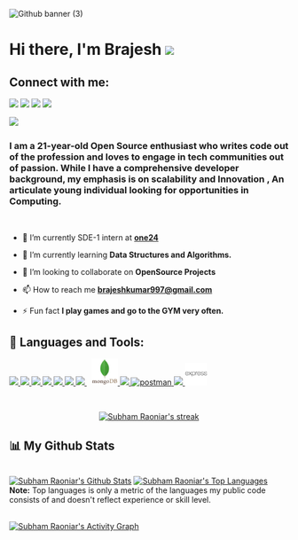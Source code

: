 
![Github banner (3)](./images/banner.gif)<a href="#"></a>

<h1 align="left">Hi there, I'm Brajesh <img src="https://raw.githubusercontent.com/MartinHeinz/MartinHeinz/master/wave.gif" width="30px"></h1>

## Connect with me:
<p align="left">
<a href = "https://www.linkedin.com/in/brajeshkrsingh"><img src="https://img.icons8.com/color/48/000000/linkedin-circled--v3.png"/></a>
<a href = "https://github.com/thakurbrajeshsingh"><img src="https://img.icons8.com/fluent/48/000000/github.png"/></a>
<a href = "https://www.instagram.com/thakur_brajesh_singh/"><img src="https://img.icons8.com/fluent/48/000000/instagram-new.png"/></a>
<a href = "https://m.facebook.com/thakur.brajesh.singh997"><img src="https://img.icons8.com/color/48/000000/facebook-circled.png"/></a>
</p>

<!-- ## ❤ Profile Views  -->

<a href="https://github.com/thakurbrajeshsingh/github-profile-views-counter">
    <img src="https://komarev.com/ghpvc/?username=thakurbrajeshsingh">
</a>

<br>
<h3 align="left">I am a 21-year-old Open Source enthusiast who writes code out of the profession and loves to engage in tech communities out of passion. While I have a comprehensive developer background, my emphasis is on scalability and Innovation , An articulate young individual looking for opportunities in Computing.</h3>
<br>
<!-- ## 🙋‍♂️ About Me -->

- 🔭 I’m currently SDE-1 intern at **[one24](https://www.one24store.com/)**

- 🌱 I’m currently learning **Data Structures and Algorithms.**

- 👯 I’m looking to collaborate on **OpenSource Projects**

<!-- - 👨‍💻 All of my projects are available at **[My Portfolio](#)** -->

- 📫 How to reach me **brajeshkumar997@gmail.com**

- ⚡ Fun fact **I play games and go to the GYM very often.**

## 🚀 Languages and Tools:

<p align="left"> 
    <a href="https://www.java.com" target="_blank"> <img src="https://img.icons8.com/color/48/000000/java-coffee-cup-logo.png"/> </a>
    <!-- <a href="https://reactjs.org/" target="_blank"> <img src="https://img.icons8.com/color/48/000000/react-native.png"/> </a> -->
    <a href="https://developer.mozilla.org/en-US/docs/Web/JavaScript" target="_blank"> <img src="https://img.icons8.com/color/48/000000/javascript.png"/> </a> 
    <a href="https://www.w3.org/html/" target="_blank"> <img src="https://img.icons8.com/color/48/000000/html-5.png"/> </a> 
    <a href="https://www.w3schools.com/css/" target="_blank"> <img src="https://img.icons8.com/color/48/000000/css3.png"/> </a> 
    <a href="https://getbootstrap.com" target="_blank"> <img src="https://img.icons8.com/color/48/000000/bootstrap.png"/> </a> 
    <a href="https://www.python.org" target="_blank"> <img src="https://img.icons8.com/color/48/000000/python.png"/> </a> 
    <a style="padding-right:8px;" href="https://nodejs.org" target="_blank"> <img src="https://img.icons8.com/color/48/000000/nodejs.png"/> </a> 
    <!-- <a style="padding-right:8px;" href="https://www.mysql.com/" target="_blank"> <img src="https://img.icons8.com/fluent/50/000000/mysql-logo.png"/> </a> -->
    <a href="https://www.mongodb.com/" target="_blank"> <img src="https://raw.githubusercontent.com/devicons/devicon/master/icons/mongodb/mongodb-original-wordmark.svg" alt="mongodb" width="48" height="48"/> </a> 
    <a href="https://firebase.google.com/" target="_blank"> <img src="https://img.icons8.com/color/48/000000/firebase.png"/> </a> 
    <a href="https://postman.com" target="_blank"> <img src="https://www.vectorlogo.zone/logos/getpostman/getpostman-icon.svg" alt="postman" width="45" height="45"/> </a>   
    <a href="https://git-scm.com/" target="_blank"> <img src="https://img.icons8.com/color/48/000000/git.png"/> </a> 
    <a href="https://expressjs.com" target="_blank"> <img src="https://raw.githubusercontent.com/devicons/devicon/master/icons/express/express-original-wordmark.svg" alt="express" width="40" height="40"/> </a>
</p>

<br/>

<p align="center">
    <a href="https://github.com/thakurbrajeshsingh/github-readme-streak-stats">
        <img title="🔥 Get streak stats for your profile at git.io/streak-stats" alt="Subham Raoniar's streak" src="https://github-readme-streak-stats.herokuapp.com/?user=thakurbrajeshsingh&theme=black-ice&hide_border=true&stroke=0000&background=060A0CD0"/>
    </a>
</p>

## 📊 My Github Stats

  <br/>
    <a href="https://github.com/thakurbrajeshsingh/github-readme-stats"><img alt="Subham Raoniar's Github Stats" src="https://github-readme-stats.vercel.app/api?username=thakurbrajeshsingh&show_icons=true&count_private=true&theme=react&hide_border=true&bg_color=0D1117" /></a>
  <a href="https://github.com/thakurbrajeshsingh/github-readme-stats"><img alt="Subham Raoniar's Top Languages" src="https://github-readme-stats.vercel.app/api/top-langs/?username=thakurbrajeshsingh&langs_count=8&count_private=true&layout=compact&theme=react&hide_border=true&bg_color=0D1117" /></a>
  <br/>
  <b>Note:</b> Top languages is only a metric of the languages my public code consists of and doesn't reflect experience or skill level.

<br/>
<br/>

<a href="https://github.com/thakurbrajeshsingh/github-readme-activity-graph"><img alt="Subham Raoniar's Activity Graph" src="https://activity-graph.herokuapp.com/graph?username=thakurbrajeshsingh&bg_color=0D1117&color=5BCDEC&line=5BCDEC&point=FFFFFF&hide_border=true" /></a>

<br/>
<br/>
